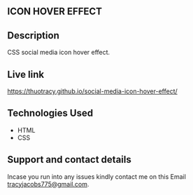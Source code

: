 ## ICON HOVER EFFECT
## Description
CSS social media icon hover effect.

## Live link
https://thuotracy.github.io/social-media-icon-hover-effect/

## Technologies Used
* HTML
* CSS

## Support and contact details
Incase you run into any issues kindly contact me on this Email tracyjacobs775@gmail.com.
